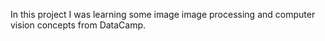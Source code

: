 In this project I was learning some image image processing and computer vision concepts from DataCamp.
